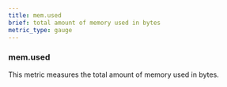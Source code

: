 ```yaml
---
title: mem.used
brief: total amount of memory used in bytes
metric_type: gauge
---
```

### mem.used

This metric measures the total amount of memory used in bytes.
